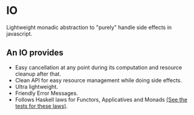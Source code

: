 # IO
Lightweight monadic abstraction to "purely" handle side effects in javascript.

## An IO provides
- Easy cancellation at any point during its computation and resource cleanup after that.
- Clean API for easy resource management while doing side effects.
- Ultra lightweight.
- Friendly Error Messages.
- Follows Haskell laws for Functors, Applicatives and Monads [(See the tests for these laws)](https://github.com/kanitsharma/io/tree/master/__tests__).